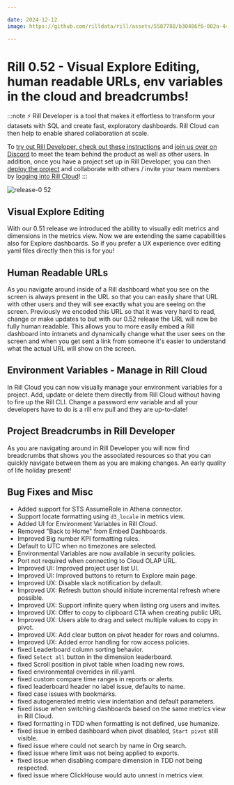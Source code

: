 ```yaml
---

date: 2024-12-12
image: https://github.com/rilldata/rill/assets/5587788/b30486f6-002a-445d-8a1b-955b6ec0066d

---
```


# Rill 0.52 - Visual Explore Editing, human readable URLs, env variables in the cloud and breadcrumbs!

:::note
⚡ Rill Developer is a tool that makes it effortless to transform your datasets with SQL and create fast, exploratory dashboards. Rill Cloud can then help to enable shared collaboration at scale.

To [try out Rill Developer, check out these instructions](/get-started/install) and [join us over on Discord](https://discord.gg/2ubRfjC7Rh) to meet the team behind the product as well as other users. In addition, once you have a project set up in Rill Developer, you can then [deploy the project](/deploy/deploy-dashboard) and collaborate with others / invite your team members by [logging into Rill Cloud](https://ui.rilldata.com)!
:::

![release-0 52](<https://cdn.rilldata.com/docs/release-notes/release052.gif>)

## Visual Explore Editing
With our 0.51 release we introduced the ability to visually edit metrics and dimensions in the metrics view. Now we are extending the same capabilities also for Explore dashboards. So if you prefer a UX experience over editing yaml files directly then this is for you!

## Human Readable URLs
As you navigate around inside of a Rill dashboard what you see on the screen is always present in the URL so that you can easily share that URL with other users and they will see exactly what you are seeing on the screen. Previously we encoded this URL so that it was very hard to read, change or make updates to but with our 0.52 release the URL will now be fully human readable. This allows you to more easily embed a Rill dashboard into intranets and dynamically change what the user sees on the screen and when you get sent a link from someone it's easier to understand what the actual URL will show on the screen.

## Environment Variables - Manage in Rill Cloud
In Rill Cloud you can now visually manage your environment variables for a project. Add, update or delete them directly from Rill Cloud without having to fire up the Rill CLI. Change a password env variable and all your developers have to do is a rill env pull and they are up-to-date!

## Project Breadcrumbs in Rill Developer
As you are navigating around in Rill Developer you will now find breadcrumbs that shows you the associated resources so that you can quickly navigate between them as you are making changes. An early quality of life holiday present!

## Bug Fixes and Misc
- Added support for STS AssumeRole in Athena connector.
- Support locate formatting using `d3_locale` in metrics view.
- Added UI for Environment Variables in Rill Cloud.
- Removed "Back to Home" from Embed Dashboards.
- Improved Big number KPI formatting rules.
- Default to UTC when no timezones are selected.
- Environmental Variables are now available in security policies.
- Port not required when connecting to Cloud OLAP URL.
- Improved UI: Improved project user list UI.
- Improved UI: Improved buttons to return to Explore main page.
- Improved UX: Disable slack notification by default.
- Improved UX: Refresh button should initiate incremental refresh where possible.
- Improved UX: Support infinite query when listing org users and invites.
- Improved UX: Offer to copy to clipboard CTA when creating public URL
- Improved UX: Users able to drag and select multiple values to copy in pivot.
- Improved UX: Add clear button on pivot header for rows and columns.
- Improved UX: Added error handling for row access policies.
- fixed Leaderboard column sorting behavior.
- fixed `Select all` button in the dimension leaderboard.
- fixed Scroll position in pivot table when loading new rows. 
- fixed environmental overrides in rill.yaml.
- fixed custom compare time ranges in reports or alerts.
- fixed leaderboard header no label issue, defaults to name.
- fixed case issues with bookmarks.
- fixed autogenerated metric view indentation and default parameters.
- fixed issue when switching dashboards based on the same metrics view in Rill Cloud.
- fixed formatting in TDD when formatting is not defined, use humanize.
- fixed issue in embed dashboard when pivot disabled, `Start pivot` still visible.
- fixed issue where could not search by name in Org search.
- fixed issue where limit was not being applied to exports.
- fixed issue when disabling compare dimension in TDD not being respected.
- fixed issue where ClickHouse would auto unnest in metrics view.
